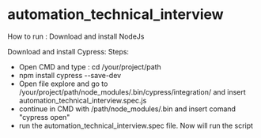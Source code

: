 # automation_technical_interview

How to run :
Download and install NodeJs

Download and install Cypress:
Steps:
- Open CMD and type : cd /your/project/path
- npm install cypress --save-dev
- Open file explore and go to /your/project/path/node_modules/.bin/cypress/integration/ and insert automation_technical_interview.spec.js
- continue in CMD with /path/node_modules/.bin and insert comand "cypress open"
- run the automation_technical_interview.spec file. 
Now will run the script 
      
